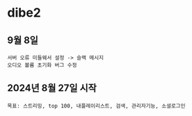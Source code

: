 # dibe2

## 9월 8일
    서버 오류 미들웨서 설정 -> 슬랙 메시지
    오디오 볼륨 초기화 버그 수정

## 2024년 8월 27일 시작
    목표: 스트리밍, top 100, 내플레이리스트, 검색, 관리자기능, 소셜로그인